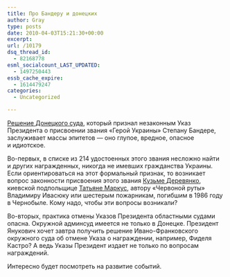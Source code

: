 ```yaml
---
title: Про Бандеру и донецких
author: Gray
type: posts
date: 2010-04-03T15:21:30+00:00
excerpt:
url: /10179
dsq_thread_id:
  - 82168778
esml_socialcount_LAST_UPDATED:
  - 1497250443
essb_cache_expire:
  - 1614479247
categories:
  - Uncategorized

---
```








<a href="http://korrespondent.net/ukraine/events/1063327" target="_blank">Решение Донецкого суда</a>, который признал незаконным Указ Президента о&nbsp;присвоении звания &laquo;Герой Украины&raquo; Степану Бандере, заслуживает массы эпитетов&nbsp;&mdash; оно глупое, вредное, опасное и&nbsp;идиотское.

<nobr>Во-первых</nobr>, в&nbsp;списке из&nbsp;214 удостоенных этого звания несложно найти и&nbsp;других награжденных, никогда не&nbsp;имевших гражданства Украины. Если ориентироваться на&nbsp;этот формальный признак, то&nbsp;возникает вопрос законности присвоения этого звания <a href="http://ru.wikipedia.org/wiki/%D0%94%D0%B5%D1%80%D0%B5%D0%B2%D1%8F%D0%BD%D0%BA%D0%BE,_%D0%9A%D1%83%D0%B7%D1%8C%D0%BC%D0%B0_%D0%9D%D0%B8%D0%BA%D0%BE%D0%BB%D0%B0%D0%B5%D0%B2%D0%B8%D1%87" target="_blank">Кузьме Деревянко</a>, киевской подпольщице <a href="http://ru.wikipedia.org/wiki/%D0%9C%D0%B0%D1%80%D0%BA%D1%83%D1%81,_%D0%A2%D0%B0%D1%82%D1%8C%D1%8F%D0%BD%D0%B0_%D0%98%D0%BE%D1%81%D0%B8%D1%84%D0%BE%D0%B2%D0%BD%D0%B0" target="_blank">Татьяне Маркус</a>, автору &laquo;Червоной руты&raquo; Владимиру Ивасюку или шестерым пожарникам, погибшим в&nbsp;1986 году в&nbsp;Чернобыле. Кому надо, чтобы эти вопросы возникали?

<nobr>Во-вторых</nobr>, практика отмены Указов Президента областными судами опасна. Окружной админсуд имеется не&nbsp;только в&nbsp;Донецке. Президент Янукович хочет завтра получить решение <nobr>Ивано-Франковского</nobr> окружного суда об&nbsp;отмене Указа о&nbsp;награждении, например, Фиделя Кастро? А&nbsp;ведь Указы Президент издает не&nbsp;только по&nbsp;вопросам награждений.

Интересно будет посмотреть на&nbsp;развитие событий.